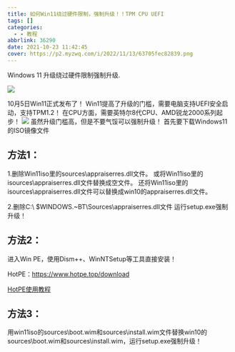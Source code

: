 ```yaml
---
title: 如何Win11绕过硬件限制，强制升级！！TPM CPU UEFI
tags: []
categories:
  - - 教程
abbrlink: 36290
date: 2021-10-23 11:42:45
cover: https://p2.myzwq.com/i/2022/11/13/63705fec82839.png
---
```

<a></a>
<!--more-->
Windows 11 升级绕过硬件限制强制升级.



![](https://i.hotpe.top/i/2022/05/02/iykav2-0.jpg)

10月5日Win11正式发布了！
Win11提高了升级的门槛，需要电脑支持UEFI安全启动，支持TPM1.2！
在CPU方面，需要英特尔8代CPU、AMD锐龙2000系列起步！
![](https://i.hotpe.top/i/2022/05/02/ipilub-0.webp)
虽然升级门槛高，但是不要气馁可以强制升级！
首先要下载Windows11的ISO镜像文件

## 方法1：

1.删除Win11iso里的sources\\appraiserres.dll文件。 
或将Win11iso里的isources\\appraiserres.dll文件替换成空文件。 
还将Win11iso里的isources\\appraiserres.dll文件可以替换成win10的appraiserres.dll文件。 

2.删除C:\\ $WINDOWS.~BT\\Sources\\appraiserres.dll文件 运行setup.exe强制升级！

## 方法2：

进入Win PE，使用Dism++、WinNTSetup等工具直接安装！

 HotPE：https://www.hotpe.top/download 

[HotPE使用教程](https://www.bilibili.com/video/BV14q4y1V7dW?spm_id_from=333.999.0.0)

## 方法3：

用win11iso的sources\\boot.wim和sources\\install.wim文件替换win10的sources\\boot.wim和sources\\install.wim，运行setup.exe强制升级！